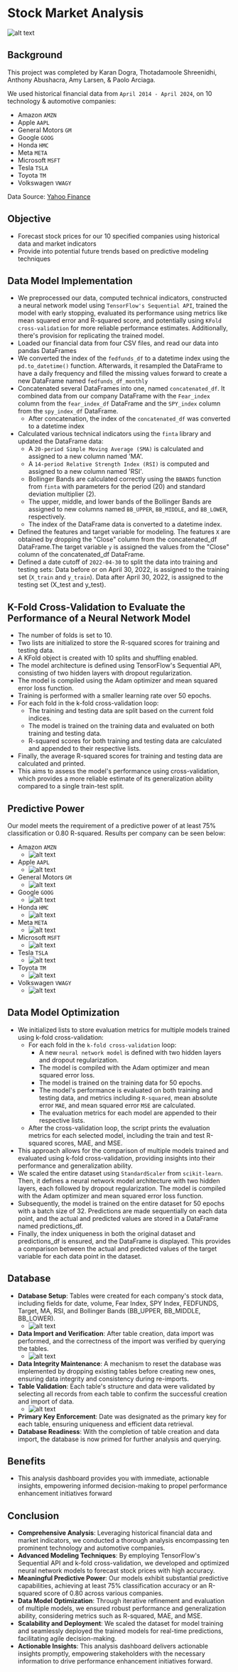 # Stock Market Analysis 
![alt text](<Stock Market Image.jpeg>)

## Background
This project was completed by Karan Dogra, Thotadamoole Shreenidhi, Anthony Abushacra, Amy Larsen, & Paolo Arciaga. 

We used historical financial data from `April 2014 - April 2024`, on 10 technology & automotive companies: 
- Amazon `AMZN`
- Apple `AAPL`
- General Motors `GM`
- Google `GOOG`
- Honda `HMC`
- Meta `META`
- Microsoft `MSFT`
- Tesla `TSLA`
- Toyota `TM`
- Volkswagen `VWAGY`

Data Source: [Yahoo Finance](https://finance.yahoo.com/) 

## Objective
- Forecast stock prices for our 10 specified companies using historical data and market indicators
- Provide into potential future trends based on predictive modeling techniques

## Data Model Implementation 
- We preprocessed our data, computed technical indicators, constructed a neural network model using `TensorFlow's Sequential API`, trained the model with early stopping, evaluated its performance using metrics like mean squared error and R-squared score, and potentially using `KFold cross-validation` for more reliable performance estimates. Additionally, there's provision for replicating the trained model.
- Loaded our financial data from four CSV files, and read our data into pandas DataFrames
- We converted the index of the `fedfunds_df` to a datetime index using the `pd.to_datetime()` function. Afterwards, it resampled the DataFrame to have a daily frequency and filled the missing values forward to create a new DataFrame named `fedfunds_df_monthly`
- Concatenated several DataFrames into one, named `concatenated_df`. It combined data from our company DataFrame with the `Fear_index` column from the `fear_index_df` DataFrame and the `SPY_index` column from the `spy_index_df` DataFrame. 
    - After concatenation, the index of the `concatenated_df` was converted to a datetime index
- Calculated various technical indicators using the `finta` library and updated the DataFrame data:
    - A `20-period Simple Moving Average (SMA)` is calculated and assigned to a new column named 'MA'.
    - A `14-period Relative Strength Index (RSI)` is computed and assigned to a new column named 'RSI'.
    - Bollinger Bands are calculated correctly using the `BBANDS` function from `finta` with parameters for the period (20) and standard deviation multiplier (2).
    - The upper, middle, and lower bands of the Bollinger Bands are assigned to new columns named `BB_UPPER`, `BB_MIDDLE`, and `BB_LOWER`, respectively.
    - The index of the DataFrame data is converted to a datetime index.
- Defined the features and target variable for modeling. The features `X` are obtained by dropping the "Close" column from the concatenated_df DataFrame.The target variable `y` is assigned the values from the "Close" column of the concatenated_df DataFrame.
- Defined a date cutoff of `2022-04-30` to split the data into training and testing sets: Data before or on April 30, 2022, is assigned to the training set (`X_train` and `y_train`). Data after April 30, 2022, is assigned to the testing set (X_test and y_test).
## K-Fold Cross-Validation to Evaluate the Performance of a Neural Network Model
- The number of folds is set to 10.
- Two lists are initialized to store the R-squared scores for training and testing data.
- A KFold object is created with 10 splits and shuffling enabled.
- The model architecture is defined using TensorFlow's Sequential API, consisting of two hidden layers with dropout regularization.
- The model is compiled using the Adam optimizer and mean squared error loss function.
- Training is performed with a smaller learning rate over 50 epochs.
- For each fold in the k-fold cross-validation loop:
    - The training and testing data are split based on the current fold indices.
    - The model is trained on the training data and evaluated on both training and testing data.
    - R-squared scores for both training and testing data are calculated and appended to their respective lists.
- Finally, the average R-squared scores for training and testing data are calculated and printed.
- This aims to assess the model's performance using cross-validation, which provides a more reliable estimate of its generalization ability compared to a single train-test split.

## Predictive Power 
Our model meets the requirement of a predictive power of at least 75% classification or 0.80 R-squared. Results per company can be seen below: 
- Amazon `AMZN`
    - ![alt text](<AMZN 10 Models.png>)
- Apple `AAPL`
    - ![alt text](<AAPL 10 Models.png>)
- General Motors `GM`
    - ![alt text](<GM 10 Models.png>)
- Google `GOOG`
    - ![alt text](<GOOG 10 Models.png>)
- Honda `HMC`
    - ![alt text](<HMC 10 Models.png>)
- Meta `META`
    - ![alt text](<META 10 Models.png>)
- Microsoft `MSFT`
    - ![alt text](<MSFT 10 Models.png>)
- Tesla `TSLA`
    - ![alt text](<TSLA 10 Models.png>)
- Toyota `TM`
    - ![alt text](<TM 10 Models.png>)
- Volkswagen `VWAGY`
    - ![alt text](<VWAGY 10 Models.png>)

## Data Model Optimization
- We initialized lists to store evaluation metrics for multiple models trained using k-fold cross-validation:
    - For each fold in the `k-fold cross-validation` loop:
        - A new `neural network model` is defined with two hidden layers and dropout regularization.
        - The model is compiled with the Adam optimizer and mean squared error loss.
        - The model is trained on the training data for 50 epochs.
        - The model's performance is evaluated on both training and testing data, and metrics including `R-squared`, mean absolute error `MAE`, and mean squared error `MSE` are calculated.
        - The evaluation metrics for each model are appended to their respective lists.
    - After the cross-validation loop, the script prints the evaluation metrics for each selected model, including the train and test R-squared scores, MAE, and MSE.
- This approach allows for the comparison of multiple models trained and evaluated using k-fold cross-validation, providing insights into their performance and generalization ability.
- We scaled the entire dataset using `StandardScaler` from `scikit-learn`. Then, it defines a neural network model architecture with two hidden layers, each followed by dropout regularization. The model is compiled with the Adam optimizer and mean squared error loss function.
- Subsequently, the model is trained on the entire dataset for 50 epochs with a batch size of 32. Predictions are made sequentially on each data point, and the actual and predicted values are stored in a DataFrame named predictions_df.
- Finally, the index uniqueness in both the original dataset and predictions_df is ensured, and the DataFrame is displayed. This provides a comparison between the actual and predicted values of the target variable for each data point in the dataset.

## Database 
- **Database Setup**: Tables were created for each company's stock data, including fields for date, volume, Fear Index, SPY Index, FEDFUNDS, Target, MA, RSI, and Bollinger Bands (BB_UPPER, BB_MIDDLE, BB_LOWER).
    - ![alt text](<dta loading process for all tables.png>)
- **Data Import and Verification**: After table creation, data import was performed, and the correctness of the import was verified by querying the tables.
    - ![alt text](<data loading from CSV.png>)
- **Data Integrity Maintenance**: A mechanism to reset the database was implemented by dropping existing tables before creating new ones, ensuring data integrity and consistency during re-imports.
- **Table Validation**: Each table's structure and data were validated by selecting all records from each table to confirm the successful creation and import of data.
    - ![alt text](<apple table creation and data fetching.png>)
- **Primary Key Enforcement**: Date was designated as the primary key for each table, ensuring uniqueness and efficient data retrieval.
- **Database Readiness**: With the completion of table creation and data import, the database is now primed for further analysis and querying.

## Benefits
- This analysis dashboard provides you with immediate, actionable insights, empowering informed decision-making to propel performance enhancement initiatives forward 

## Conclusion 
- **Comprehensive Analysis**: Leveraging historical financial data and market indicators, we conducted a thorough analysis encompassing ten prominent technology and automotive companies.
- **Advanced Modeling Techniques**: By employing TensorFlow's Sequential API and k-fold cross-validation, we developed and optimized neural network models to forecast stock prices with high accuracy.
- **Meaningful Predictive Power**: Our models exhibit substantial predictive capabilities, achieving at least 75% classification accuracy or an R-squared score of 0.80 across various companies.
- **Data Model Optimization**: Through iterative refinement and evaluation of multiple models, we ensured robust performance and generalization ability, considering metrics such as R-squared, MAE, and MSE.
- **Scalability and Deployment**: We scaled the dataset for model training and seamlessly deployed the trained models for real-time predictions, facilitating agile decision-making.
- **Actionable Insights**: This analysis dashboard delivers actionable insights promptly, empowering stakeholders with the necessary information to drive performance enhancement initiatives forward.
